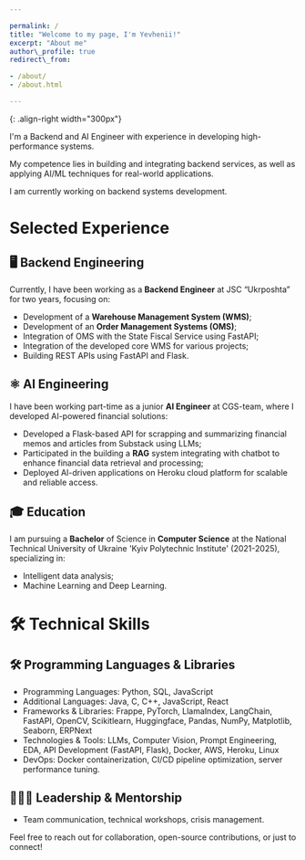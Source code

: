 ```yaml
---

permalink: /
title: "Welcome to my page, I'm Yevhenii!"
excerpt: "About me"
author\_profile: true
redirect\_from:

- /about/
- /about.html

---
```


{: .align-right width="300px"}

I'm a Backend and AI Engineer with experience in developing high-performance systems.

My competence lies in building and integrating backend services, as well as applying AI/ML techniques for real-world applications.

I am currently working on backend systems development.


# Selected Experience

## 🖥 Backend Engineering

Currently, I have been working as a **Backend Engineer** at JSC “Ukrposhta” for two years, focusing on:

- Development of a **Warehouse Management System (WMS)**;
- Development of an **Order Management Systems (OMS)**;
- Integration of OMS with the State Fiscal Service using FastAPI;
- Integration of the developed core WMS for various projects;
- Building REST APIs using FastAPI and Flask.

## ⚛ AI Engineering

I have been working part-time as a junior **AI Engineer** at CGS-team, where I developed AI-powered financial solutions:

- Developed a Flask-based API for scrapping and summarizing financial memos and articles from Substack using LLMs;
- Participated in the building a **RAG** system integrating with chatbot to enhance financial data retrieval and processing;
- Deployed AI-driven applications on Heroku cloud platform for scalable and reliable access.


## 🎓 Education

I am pursuing a **Bachelor** of Science in **Computer Science** at the National Technical University of Ukraine 'Kyiv Polytechnic Institute' (2021-2025), specializing in:

- Intelligent data analysis;
- Machine Learning and Deep Learning.


# 🛠 Technical Skills

## 🛠 Programming Languages & Libraries

- Programming Languages: Python, SQL, JavaScript
- Additional Languages: Java, C, C++, JavaScript, React
- Frameworks & Libraries: Frappe, PyTorch, LlamaIndex, LangChain, FastAPI, OpenCV, Scikitlearn, Huggingface, Pandas, NumPy, Matplotlib, Seaborn, ERPNext
- Technologies & Tools: LLMs, Computer Vision, Prompt Engineering, EDA, API Development
(FastAPI, Flask), Docker, AWS, Heroku, Linux
- DevOps: Docker containerization, CI/CD pipeline optimization, server performance tuning.


## 👨🏻‍💻 Leadership & Mentorship
- Team communication, technical workshops, crisis management.




Feel free to reach out for collaboration, open-source contributions, or just to connect!
